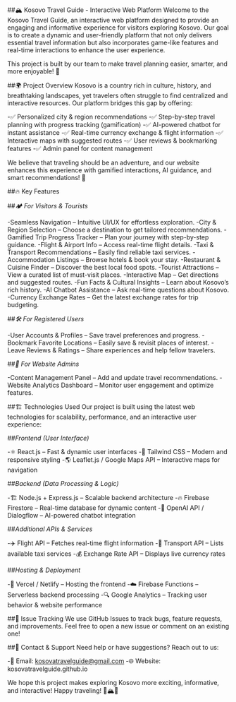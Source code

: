 ##🏔️ Kosovo Travel Guide - Interactive Web Platform
Welcome to the Kosovo Travel Guide, an interactive web platform designed to provide an engaging and informative experience for visitors exploring Kosovo. Our goal is to create a dynamic and user-friendly platform that not only delivers essential travel information but also incorporates game-like features and real-time interactions to enhance the user experience.

This project is built by our team to make travel planning easier, smarter, and more enjoyable! 🚀

##🌍 Project Overview
Kosovo is a country rich in culture, history, and breathtaking landscapes, yet travelers often struggle to find centralized and interactive resources. Our platform bridges this gap by offering:

-✅ Personalized city & region recommendations
-✅ Step-by-step travel planning with progress tracking (gamification)
-✅ AI-powered chatbot for instant assistance
-✅ Real-time currency exchange & flight information
-✅ Interactive maps with suggested routes
-✅ User reviews & bookmarking features
-✅ Admin panel for content management

We believe that traveling should be an adventure, and our website enhances this experience with gamified interactions, AI guidance, and smart recommendations! 🎉


##🔥 Key Features

##_🏕️ For Visitors & Tourists_

-Seamless Navigation – Intuitive UI/UX for effortless exploration.
-City & Region Selection – Choose a destination to get tailored recommendations.
-Gamified Trip Progress Tracker – Plan your journey with step-by-step guidance.
-Flight & Airport Info – Access real-time flight details.
-Taxi & Transport Recommendations – Easily find reliable taxi services.
-Accommodation Listings – Browse hotels & book your stay.
-Restaurant & Cuisine Finder – Discover the best local food spots.
-Tourist Attractions – View a curated list of must-visit places.
-Interactive Map – Get directions and suggested routes.
-Fun Facts & Cultural Insights – Learn about Kosovo’s rich history.
-AI Chatbot Assistance – Ask real-time questions about Kosovo.
-Currency Exchange Rates – Get the latest exchange rates for trip budgeting.

##_🛠️ For Registered Users_

-User Accounts & Profiles – Save travel preferences and progress.
-Bookmark Favorite Locations – Easily save & revisit places of interest.
-Leave Reviews & Ratings – Share experiences and help fellow travelers.

##_🔧 For Website Admins_

-Content Management Panel – Add and update travel recommendations.
-Website Analytics Dashboard – Monitor user engagement and optimize features.


##🏗️ Technologies Used
Our project is built using the latest web technologies for scalability, performance, and an interactive user experience:

##_Frontend (User Interface)_

-⚛️ React.js – Fast & dynamic user interfaces
-🎨 Tailwind CSS – Modern and responsive styling
-🌎 Leaflet.js / Google Maps API – Interactive maps for navigation

##_Backend (Data Processing & Logic)_

-🏗 Node.js + Express.js – Scalable backend architecture
-🔥 Firebase Firestore – Real-time database for dynamic content
-🤖 OpenAI API / Dialogflow – AI-powered chatbot integration

##_Additional APIs & Services_

-✈️ Flight API – Fetches real-time flight information
-🚖 Transport API – Lists available taxi services
-💰 Exchange Rate API – Displays live currency rates

##_Hosting & Deployment_

-🚀 Vercel / Netlify – Hosting the frontend
-☁️ Firebase Functions – Serverless backend processing
-🔍 Google Analytics – Tracking user behavior & website performance

##🔹 Issue Tracking
We use GitHub Issues to track bugs, feature requests, and improvements. Feel free to open a new issue or comment on an existing one!

 
##📢 Contact & Support
Need help or have suggestions? Reach out to us:

-📧 Email: kosovatravelguide@gmail.com
-🌐 Website: kosovatravelguide.github.io


We hope this project makes exploring Kosovo more exciting, informative, and interactive! Happy traveling! 🚀🏔️🎉

